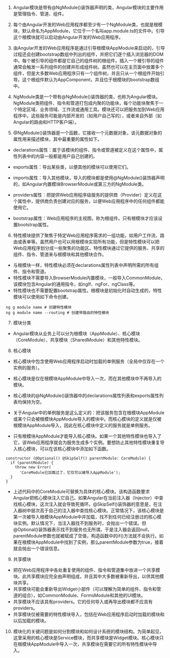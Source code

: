 
1. Angular模块是带有@NgModule()装饰器声明的类，Angular模块的主要作用是管理指令、管道、组件。

2. 每个由Angular开发的Web应用程序都至少有一个NgModule类，也就是根模块，默认命名为AppModule，它位于一个名叫app.module.ts的文件中。引导这个根模块就可以启动由Angular开发的Web应用程序。

3. 由Angular开发的Web应用程序是通过引导根模块AppModule来启动的，引导过程还会创建bootstrap数组中列出的组件，并把它们逐个插入浏览器的DOM中。每个被引导的组件都是它自己的组件树的根组件。插入一个被引导的组件通常会触发一系列组件的创建并形成组件树。虽然也可以在主页面中放置多个组件，但是大多数Web应用程序只有一个组件树，并且只从一个根组件开始引导。这个根组件默认为AppComponent，并且位于根模块的bootstrap数组中。

4. NgModule类是一个带有@NgModule()装饰器的类，也称为Angular模块。NgModule类把组件、指令和管道打包成内聚的功能块，每个功能块聚焦于一个特定区域、业务领域、工作流或通用工具。模块还可以把服务加到Web应用程序中。这些服务可能是内部开发的（如用户自己写的），或者来自外部（如Angular的路由和HTTP客户端）。


5. @NgModule()装饰器是一个函数，它接收一个元数据对象，该元数据对象的属性用来描述模块，其中最重要的属性如下。
- declarations属性：属于该模块的组件、指令或管道被定义在这个属性中，属性列表中的内容一般都是用户自己创建的。

- exports属性：导出某些类，以便其他的模块可以使用它们。

- imports属性：导入其他模块，导入的模块都是使用@NgModule()装饰器声明的，如Angular内置模块BrowserModule或第三方的NgModule类。

- providers属性：把提供Web应用程序级服务的提供商（Provider）定义在这个属性中，提供商负责创建对应的服务，以便Web应用程序中的任何组件都能使用它。

- bootstrap属性：Web应用程序的主视图，称为根组件。只有根模块才应该设置bootstrap属性。

6. 特性模块提供了聚焦于特定Web应用程序需求的一组功能，如用户工作流、路由或表单等。虽然用户也可以用根模块实现所有功能，但是特性模块可以把Web应用程序划分成一些聚焦的功能区。特性模块通过它提供的服务、共享的组件、指令、管道来与根模块和其他模块合作。 

- 与根模块一样，特性模块必须在declarations属性列表中声明所需的所有组件、指令和管道。
- 特性模块不需要导入BrowserModule内置模块，一般导入CommonModule，该模块包含Angular的通用指令，如ngIf、ngFor、ngClass等。
- 特性模块也不需要配置bootstrap属性。根模块是初始化时自动生成的，特性模块可以使用如下命令创建。
```
ng g module name # 创建特性模块
ng g module name --routing # 创建带路由的特性模块
```

7. 模块分类
- Angular模块从业务上可以分为根模块（AppModule）、核心模块（CoreModule）、共享模块（SharedModule）和其他特性模块。 

8. 核心模块
- 核心模块中包含使用Web应用程序启动时加载的单例服务（全局中仅存在一个实例的服务）。
- 核心模块是仅在根模块AppModule中导入一次，而在其他模块中不再导入的模块。
- 核心模块的@NgModule()装饰器中的declarations属性列表和exports属性列表均保持为空。

- 关于Angular中的单例服务是这么定义的：把该服务包含在根模块AppModule或某个只会被根模块AppModule导入的模块中。而核心模块的定义就是仅被根模块AppModule导入，因此在核心模块中定义的服务就是单例服务。

- 只有根模块AppModule才能导入核心模块。如果一个其他特性模块也导入了它，该Web应用程序就会为服务生成多个实例。要想防止其他特性模块重复导入核心模块，可以在该核心模块中添加如下函数。
```
constructor (@Optional() @SkipSelf() parentModule: CoreModule) {
  if (parentModule) {
    throw new Error(
      'CoreModule已加载过了，它仅可以被导入AppModule');
  }
}
```

- 上述代码中的CoreModule可替换为具体的核心模块。该构造函数要求Angular把核心模块注入它自己。如果Angular在当前注入器（Injector）中查找核心模块，这次注入就会导致死循环。@SkipSelf()装饰器的意思是，在注入器树中层次高于自己的注入器中查找核心模块。正常情况下，该核心模块是第一次被导入根模块AppModule中并加载，找不到任何已经注册过的核心模块实例。默认情况下，当注入器找不到服务时，会抛出一个错误。但@Optional()装饰器表示找不到服务也无所谓。于是注入器会返回null，parentModule参数也就被赋成了空值，构造函数中的if()方法就不会执行。如果在根模块AppModule中找到了实例，那么parentModule参数为true，接着就会抛出一个错误信息。

9. 共享模块 
- 把在Web应用程序中各处重复使用的组件、指令和管道集中放进一个共享模块。此共享模块应完全由声明组成，并且其中大多数被重新导出，以供其他模块共享。
- 共享模块可能会重新导出Widget小部件（可以理解为简单的组件、指令和管道的组合），如CommonModule、FormsModule和其他的UI模块。
- 共享模块不应该具有providers。它的任何导入或再导出模块都不应具有providers。
- 共享模块仅被需要的特性模块导入，包括在Web应用程序启动时加载的模块和以后加载的模块。 

10. 模块化的关键问题是如何分割模块和如何设计系统的模块结构。为简单起见，这里采用的核心模块是Service模块，而共享模块是Widget模块。核心模块只在根模块AppModule中导入一次，共享模块在需要它的所有特性模块中导入。 